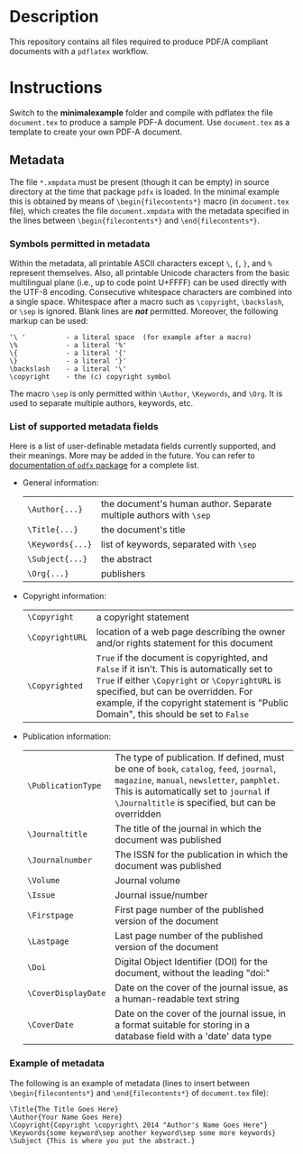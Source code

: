# Description
This repository contains all files required to produce PDF/A compliant documents with a `pdflatex` workflow.

# Instructions
Switch to the **minimalexample** folder and compile with pdflatex the file `document.tex` to produce a sample PDF-A document.
Use `document.tex` as a template to create your own PDF-A document.

## Metadata

The file `*.xmpdata` must be present (though it can be empty) in source directory at the time that package `pdfx` is loaded. In the minimal example this is obtained by means of `\begin{filecontents*}` macro (in `document.tex` file), which creates the file `document.xmpdata` with the metadata specified in the lines between `\begin{filecontents*}` and `\end{filecontents*}`.

### Symbols permitted in metadata

Within the metadata, all printable ASCII characters except `\`, `{`, `}`, and `%` represent themselves. Also, all printable Unicode characters from the basic multilingual plane (i.e., up to code point U+FFFF) can be used directly with the UTF-8 encoding. Consecutive whitespace characters are combined into a single space. Whitespace after a macro such as `\copyright`, `\backslash`, or `\sep` is ignored. Blank lines are ***not*** permitted. Moreover, the following markup can be used:

    '\ '          - a literal space  (for example after a macro)                  
    \%            - a literal '%'                                                 
    \{            - a literal '{'                                                 
    \}            - a literal '}'                                                 
    \backslash    - a literal '\'                                                 
    \copyright    - the (c) copyright symbol                                      

The macro `\sep` is only permitted within `\Author`, `\Keywords`, and `\Org`.  It is used to separate multiple authors, keywords, etc.

### List of supported metadata fields

Here is a list of user-definable metadata fields currently supported, and their meanings. More may be added in the future. You can refer to [documentation of `pdfx` package](http://ctan.mirror.garr.it/mirrors/CTAN/macros/latex/contrib/pdfx/pdfx.pdf#subsection.2.3) for a complete list.

- General information:
  
  |||
  |-|-|
  | `\Author{...}` | the document's human author. Separate multiple authors with `\sep` |
  | `\Title{...}`  | the document's title |
  | `\Keywords{...}` | list of keywords, separated with `\sep` |
  | `\Subject{...}` | the abstract |
  | `\Org{...}` | publishers |
  
- Copyright information:
  
  |||
  |-|-|
  | `\Copyright` | a copyright statement |
  | `\CopyrightURL` | location of a web page describing the owner and/or rights statement for this document |
  | `\Copyrighted` | `True` if the document is copyrighted, and `False` if it isn't. This is automatically set to `True` if either `\Copyright` or `\CopyrightURL` is specified, but can be overridden. For example, if the copyright statement is "Public Domain", this should be set to `False` |
  
- Publication information:
  
  |||
  |-|-|
  | `\PublicationType` | The type of publication. If defined, must be one of `book`, `catalog`, `feed`, `journal`, `magazine`, `manual`, `newsletter`, `pamphlet`. This is automatically set to `journal` if `\Journaltitle` is specified, but can be overridden |
  | `\Journaltitle` | The title of the journal in which the document was published |
  | `\Journalnumber` | The ISSN for the publication in which the document was published |
  | `\Volume` | Journal volume |
  | `\Issue` | Journal issue/number |
  | `\Firstpage` | First page number of the published version of the document |
  | `\Lastpage` | Last page number of the published version of the document |
  | `\Doi` | Digital Object Identifier (DOI) for the document, without the leading "doi:" |
  | `\CoverDisplayDate` | Date on the cover of the journal issue, as a human-readable text string |
  | `\CoverDate` | Date on the cover of the journal issue, in a format suitable for storing in a database field with a 'date' data type|

### Example of metadata

The following is an example of metadata (lines to insert between `\begin{filecontents*}` and `\end{filecontents*}` of `document.tex` file):  

    \Title{The Title Goes Here}
    \Author{Your Name Goes Here}
    \Copyright{Copyright \copyright\ 2014 "Author's Name Goes Here"}
    \Keywords{some keyword\sep another keyword\sep some more keywords}
    \Subject {This is where you put the abstract.}
